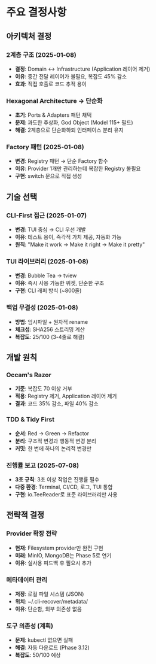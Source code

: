 # 주요 결정사항

## 아키텍처 결정

### 2계층 구조 (2025-01-08)
- **결정**: Domain ↔ Infrastructure (Application 레이어 제거)
- **이유**: 중간 전달 레이어가 불필요, 복잡도 45% 감소
- **효과**: 직접 호출로 코드 추적 용이

### Hexagonal Architecture → 단순화
- **초기**: Ports & Adapters 패턴 채택
- **문제**: 과도한 추상화, God Object (Model 115+ 필드)
- **해결**: 2계층으로 단순화하되 인터페이스 분리 유지

### Factory 패턴 (2025-01-08)
- **변경**: Registry 패턴 → 단순 Factory 함수
- **이유**: Provider 1개만 관리하는데 복잡한 Registry 불필요
- **구현**: switch 문으로 직접 생성

## 기술 선택

### CLI-First 접근 (2025-01-07)
- **변경**: TUI 중심 → CLI 우선 개발
- **이유**: 테스트 용이, 즉각적 가치 제공, 자동화 가능
- **원칙**: "Make it work → Make it right → Make it pretty"

### TUI 라이브러리 (2025-01-08)
- **변경**: Bubble Tea → tview
- **이유**: 즉시 사용 가능한 위젯, 단순한 구조
- **구현**: CLI 래퍼 방식 (~800줄)

### 백업 무결성 (2025-01-08)
- **방법**: 임시파일 + 원자적 rename
- **체크섬**: SHA256 스트리밍 계산
- **복잡도**: 25/100 (3-4줄로 해결)

## 개발 원칙

### Occam's Razor
- **기준**: 복잡도 70 이상 거부
- **적용**: Registry 제거, Application 레이어 제거
- **결과**: 코드 35% 감소, 파일 40% 감소

### TDD & Tidy First
- **순서**: Red → Green → Refactor
- **분리**: 구조적 변경과 행동적 변경 분리
- **커밋**: 한 번에 하나의 논리적 변경만

### 진행률 보고 (2025-07-08)
- **3초 규칙**: 3초 이상 작업은 진행률 필수
- **다중 환경**: Terminal, CI/CD, 로그, TUI 통합
- **구현**: io.TeeReader로 표준 라이브러리만 사용

## 전략적 결정

### Provider 확장 전략
- **현재**: Filesystem provider만 완전 구현
- **미래**: MinIO, MongoDB는 Phase 5로 연기
- **이유**: 실사용 피드백 후 필요시 추가

### 메타데이터 관리
- **저장**: 로컬 파일 시스템 (JSON)
- **위치**: ~/.cli-recover/metadata/
- **이유**: 단순함, 외부 의존성 없음

### 도구 의존성 (계획)
- **문제**: kubectl 없으면 실패
- **해결**: 자동 다운로드 (Phase 3.12)
- **복잡도**: 50/100 예상